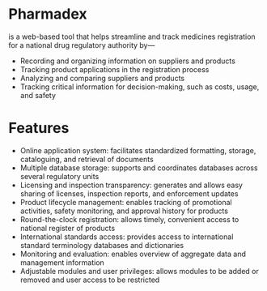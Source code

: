 <h1>Pharmadex</h1> 
is a web-based tool that helps streamline and track medicines registration for a national drug regulatory authority by—
<ul>
<li>Recording and organizing information on suppliers and products
<li>Tracking product applications in the registration process
<li>Analyzing and comparing suppliers and products
<li>Tracking critical information for decision-making, such as costs, usage, and safety
</ul>
<h1>Features</h1>
<ul>
<li>Online application system: facilitates standardized formatting, storage, cataloguing, and retrieval of documents
<li>Multiple database storage: supports and coordinates databases across several regulatory units
<li>Licensing and inspection transparency: generates and allows easy sharing of licenses, inspection reports, and enforcement updates
<li>Product lifecycle management: enables tracking of promotional activities, safety monitoring, and approval history for products
<li>Round-the-clock registration: allows timely, convenient access to national register of products
<li>International standards access: provides access to international standard terminology databases and dictionaries
<li>Monitoring and evaluation: enables overview of aggregate data and management information
<li>Adjustable modules and user privileges: allows modules to be added or removed and user access to be restricted
</ul>
